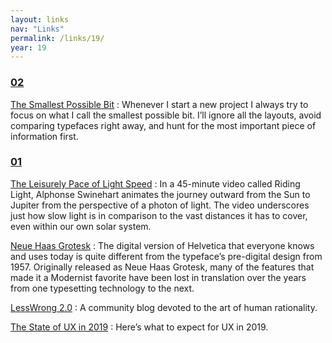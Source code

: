 ```yaml
---
layout: links
nav: "Links"
permalink: /links/19/
year: 19
---
```


<h3 id="02"><a href="#02">02</a></h3>

[The Smallest Possible Bit](https://buttondown.email/robinrendle/archive/c9577fc7-80f2-42bc-8e8d-4ec55a2fda2b)
: Whenever I start a new project I always try to focus on what I call the smallest possible bit. I’ll ignore all the layouts, avoid comparing typefaces right away, and hunt for the most important piece of information first.

<h3 id="01"><a href="#01">01</a></h3>

[The Leisurely Pace of Light Speed](https://kottke.org/17/01/the-leisurely-pace-of-light-speed)
: In a 45-minute video called Riding Light, Alphonse Swinehart animates the journey outward from the Sun to Jupiter from the perspective of a photon of light. The video underscores just how slow light is in comparison to the vast distances it has to cover, even within our own solar system.

[Neue Haas Grotesk](http://www.fontbureau.com/NHG/)
: The digital version of Helvetica that everyone knows and uses today is quite different from the typeface’s pre-digital design from 1957. Originally released as Neue Haas Grotesk, many of the features that made it a Modernist favorite have been lost in translation over the years from one typesetting technology to the next.

[LessWrong 2.0](https://www.lesswrong.com/)
: A community blog devoted to the art of human rationality.

[The State of UX in 2019](https://trends.uxdesign.cc/2019)
: Here’s what to expect for UX in 2019.
